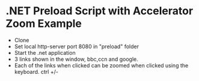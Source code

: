 # .NET Preload Script with Accelerator Zoom Example

- Clone
- Set local http-server port 8080 in "preload" folder
- Start the .net application
- 3 links shown in the window, bbc,ccn and google.
- Each of the links when clicked can be zoomed when clicked using the keyboard. ctrl +/-


